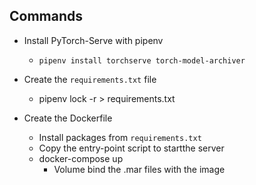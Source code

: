 ## Commands

- Install PyTorch-Serve with pipenv
    
    - `pipenv install torchserve torch-model-archiver`

- Create the `requirements.txt` file

    - pipenv lock -r > requirements.txt

- Create the Dockerfile

    - Install packages from `requirements.txt`
    - Copy the entry-point script to startthe server
    - docker-compose up
        - Volume bind the .mar files with the image



